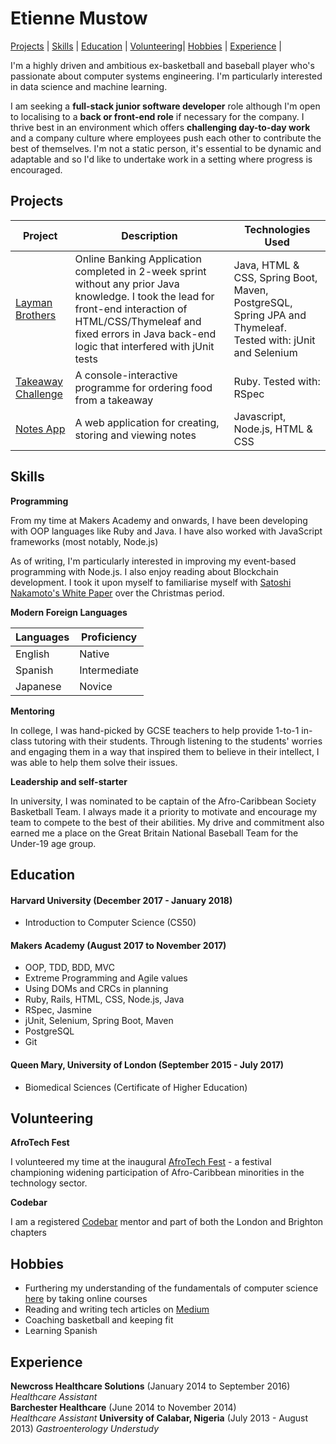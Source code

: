 # Etienne Mustow

 [Projects](#projects) | [Skills](#skills) | [Education](#education) | [Volunteering](#volunteering)| [Hobbies](#hobbies) | [Experience](#experience) |

I'm a highly driven and ambitious ex-basketball and baseball player who's passionate about computer systems engineering. I'm particularly interested in data science and machine learning.

I am seeking a **full-stack junior software developer** role although I'm open to localising to a **back or front-end role** if necessary for the company. I thrive best in an environment which offers **challenging day-to-day work** and a company culture where employees push each other to contribute the best of themselves. I'm not a static person, it's essential to be dynamic and adaptable and so I'd like to undertake work in a setting where progress is encouraged.

<a name="projects"></a>
## Projects

|Project | Description | Technologies Used |
|--------|--------|--------|
|[Layman Brothers](https://github.com/etiennemustow/laymanbrothers)| Online Banking Application completed in 2-week sprint without any prior Java knowledge. I took the lead for front-end interaction of HTML/CSS/Thymeleaf and fixed errors in Java back-end logic that interfered with jUnit tests | Java, HTML & CSS, Spring Boot, Maven, PostgreSQL, Spring JPA and Thymeleaf. Tested with: jUnit and Selenium |
|[Takeaway Challenge](https://github.com/etiennemustow/takeaway-challenge) | A console-interactive programme for ordering food from a takeaway | Ruby. Tested with: RSpec
|[Notes App](https://github.com/etiennemustow/notes-application)| A web application for creating, storing and viewing notes | Javascript, Node.js, HTML & CSS

<a id="skills"></a>
## Skills

**Programming**

From my time at Makers Academy and onwards, I have been developing with OOP languages like Ruby and Java. I have also worked with JavaScript frameworks (most notably, Node.js)

As of writing, I'm particularly interested in improving my event-based programming with Node.js. I also enjoy reading about Blockchain development. I took it upon myself to familiarise myself with [Satoshi Nakamoto's White Paper](https://bitcoin.org/bitcoin.pdf) over the Christmas period.


**Modern Foreign Languages**

| Languages | Proficiency |
|-----------|--------------|
| English | Native |
| Spanish | Intermediate |
| Japanese | Novice |


**Mentoring**


In college, I was hand-picked by GCSE teachers to help provide 1-to-1 in-class tutoring with their students.
Through listening to the students' worries and engaging them in a way that inspired them to believe in their intellect, I was able to help them solve their issues.


**Leadership and self-starter**

In university, I was nominated to be captain of the Afro-Caribbean Society Basketball Team. I always made it a priority to motivate and encourage my team to compete to the best of their abilities. My drive and commitment also earned me a place on the Great Britain National Baseball Team for the Under-19 age group.


<a id="education"></a>
## Education

#### Harvard University (December 2017 - January 2018)

- Introduction to Computer Science (CS50)

#### Makers Academy (August 2017 to November 2017)

- OOP, TDD, BDD, MVC
- Extreme Programming and Agile values
- Using DOMs and CRCs in planning
- Ruby, Rails, HTML, CSS, Node.js, Java
- RSpec, Jasmine
- jUnit, Selenium, Spring Boot, Maven
- PostgreSQL
- Git

#### Queen Mary, University of London (September 2015 - July 2017)

- Biomedical Sciences (Certificate of Higher Education)

<a name="volunteering"></a>
## Volunteering

**AfroTech Fest**

I volunteered my time at the inaugural [AfroTech Fest](https://afroetechfest.co.uk) - a festival championing widening participation of Afro-Caribbean minorities in the technology sector.

**Codebar**

I am a registered [Codebar](https://codebar.io) mentor and part of both the London and Brighton chapters

<a name="hobbies"></a>

## Hobbies

- Furthering my understanding of the fundamentals of computer science [here](https://github.com/ossu/computer-science) by taking online courses
- Reading and writing tech articles on [Medium](https://medium.com/@etiennemustow)
- Coaching basketball and keeping fit
- Learning Spanish


<a id="experience"></a>
## Experience

**Newcross Healthcare Solutions** (January 2014 to September 2016)    
*Healthcare Assistant*  
**Barchester Healthcare** (June 2014 to November 2014)   
*Healthcare Assistant*
**University of Calabar, Nigeria** (July 2013 - August 2013)
*Gastroenterology Understudy*
